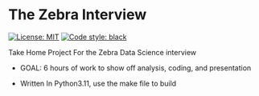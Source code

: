 # The Zebra Interview
<a href="https://github.com/psf/black/blob/main/LICENSE"><img alt="License: MIT" src="https://black.readthedocs.io/en/stable/_static/license.svg"></a>
<a href="https://github.com/psf/black"><img alt="Code style: black" src="https://img.shields.io/badge/code%20style-black-000000.svg"></a>

 Take Home Project For the Zebra Data Science interview

* GOAL: 6 hours of work to show off analysis, coding, and presentation

* Written In Python3.11, use the make file to build


